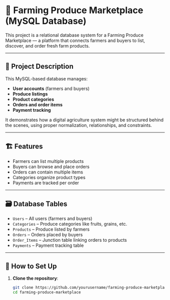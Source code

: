 # 🌾 Farming Produce Marketplace (MySQL Database)

This project is a relational database system for a Farming Produce Marketplace — a platform that connects farmers and buyers to list, discover, and order fresh farm products.

---

## 🧾 Project Description

This MySQL-based database manages:

- **User accounts** (farmers and buyers)
- **Produce listings**
- **Product categories**
- **Orders and order items**
- **Payment tracking**

It demonstrates how a digital agriculture system might be structured behind the scenes, using proper normalization, relationships, and constraints.

---

## 🏗️ Features

- Farmers can list multiple products
- Buyers can browse and place orders
- Orders can contain multiple items
- Categories organize product types
- Payments are tracked per order

---

## 🗃️ Database Tables

- `Users` – All users (farmers and buyers)
- `Categories` – Produce categories like fruits, grains, etc.
- `Products` – Produce listed by farmers
- `Orders` – Orders placed by buyers
- `Order_Items` – Junction table linking orders to products
- `Payments` – Payment tracking table

---

## 🚀 How to Set Up

1. **Clone the repository**:
   ```bash
   git clone https://github.com/yourusername/farming-produce-marketplace.git
   cd farming-produce-marketplace
